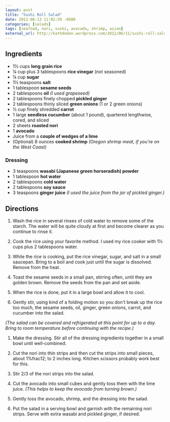 ```yaml
---
layout: post
title: "Sushi Roll Salad"
date: 2012-06-13 11:02:59 -0500
categories: [salads]
tags: [seafood, nori, sushi, avocado, shrimp, asian]
external_url: http://kathdedon.wordpress.com/2012/06/11/sushi-roll-salad/
---
```


## Ingredients

* 1&frac12; cups **long grain rice**
* &frac14; cup plus 3 tablespoons **rice vinegar** (not seasoned)
* &frac14; cup **sugar**
* 1&frac12; teaspoons **salt**
* 1 tablespoon **sesame seeds**
* 2 tablespoons **oil** *(I used grapeseed)*
* 2 tablespoons finely chopped **pickled ginger**
* 2 tablespoons thinly sliced **green onions** (1 or 2 green onions)
* &frac12; cup finely shredded **carrot**
* 1 large **seedless cucumber** (about 1 pound), quartered lengthwise, cored, and sliced
* 2 sheets **roasted nori**
* 1 **avocado**
* Juice from a **couple of wedges of a lime**
* (Optional) 8 ounces **cooked shrimp** *(Oregon shrimp meat, if you're on the West Coast)*

### Dressing

* 3 teaspoons **wasabi (Japanese green horseradish) powder**
* 1 tablespoon **hot water**
* 2 tablespoons **cold water**
* 2 tablespoons **soy sauce**
* 3 teaspoons **ginger juice** *(I used the juice from the jar of pickled ginger.)*

## Directions
1.  Wash the rice in several rinses of cold water to remove some of the starch. The water will be quite cloudy at first and become clearer as you continue to rinse it.

1.  Cook the rice using your favorite method. I used my rice cooker with 1½ cups plus 2 tablespoons water.

1.  While the rice is cooking, put the rice vinegar, sugar, and salt in a small saucepan. Bring to a boil and cook just until the sugar is dissolved. Remove from the heat.

1.  Toast the sesame seeds in a small pan, stirring often, until they are golden brown. Remove the seeds from the pan and set aside.

1. When the rice is done, put it in a large bowl and allow it to cool.

1.  Gently stir, using kind of a folding motion so you don't break up the rice too much, the sesame seeds, oil, ginger, green onions, carrot, and cucumber into the salad.

*(The salad can be covered and refrigerated at this point for up to a day. Bring to room temperature before continuing with the recipe.)*

1.  Make the dressing. Stir all of the dressing ingredients together in a small bowl until well-combined.

1.  Cut the nori into thin strips and then cut the strips into small pieces, about 1%frac12; to 2 inches long. Kitchen scissors probably work best for this.

1.  Stir 2/3 of the nori strips into the salad.

1.  Cut the avocado into small cubes and gently toss them with the lime juice. *(This helps to keep the avocado from turning brown.)*

1.  Gently toss the avocado, shrimp, and the dressing into the salad.

1.  Put the salad in a serving bowl and garnish with the remaining nori strips. Serve with extra wasabi and pickled ginger, if desired.

